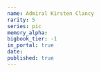 ```yaml
---
name: Admiral Kirsten Clancy
rarity: 5
series: pic
memory_alpha:
bigbook_tier: -1
in_portal: true
date:
published: true
---
```



